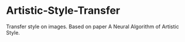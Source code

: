 # Artistic-Style-Transfer
Transfer style on images. Based on paper A Neural Algorithm of Artistic Style.
